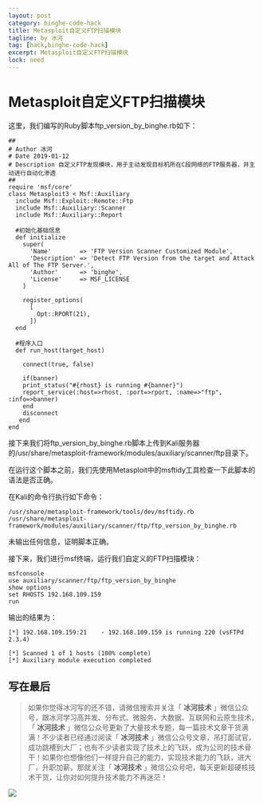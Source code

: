 ```yaml
---
layout: post
category: binghe-code-hack
title: Metasploit自定义FTP扫描模块
tagline: by 冰河
tag: [hack,binghe-code-hack]
excerpt: Metasploit自定义FTP扫描模块
lock: need
---
```


# Metasploit自定义FTP扫描模块

这里，我们编写的Ruby脚本ftp_version_by_binghe.rb如下：

```
##
# Author 冰河
# Date 2019-01-12
# Description 自定义FTP发现模块，用于主动发现目标机所在C段网络的FTP服务器，并主动进行自动化渗透
##
require 'msf/core'
class Metasploit3 < Msf::Auxiliary
  include Msf::Exploit::Remote::Ftp
  include Msf::Auxiliary::Scanner
  include Msf::Auxiliary::Report

  #初始化基础信息
  def initialize
    super(
      'Name'        => 'FTP Version Scanner Customized Module',
      'Description' => 'Detect FTP Version from the target and Attack All of The FTP Server.',
      'Author'      => 'binghe',
      'License'     => MSF_LICENSE
    )

    register_options(
      [
        Opt::RPORT(21),
      ])
  end

  #程序入口
  def run_host(target_host)

    connect(true, false)

    if(banner)
    print_status("#{rhost} is running #{banner}")
    report_service(:host=>rhost, :port=>rport, :name=>"ftp", :info=>banner)
    end
    disconnect
   end
end
```

接下来我们将ftp_version_by_binghe.rb脚本上传到Kali服务器的/usr/share/metasploit-framework/modules/auxiliary/scanner/ftp目录下。

在运行这个脚本之前，我们先使用Metasploit中的msftidy工具检查一下此脚本的语法是否正确。

在Kali的命令行执行如下命令：

```
/usr/share/metasploit-framework/tools/dev/msftidy.rb /usr/share/metasploit-framework/modules/auxiliary/scanner/ftp/ftp_version_by_binghe.rb 
```

未输出任何信息，证明脚本正确。

接下来，我们进行msf终端，运行我们自定义的FTP扫描模块：

```
msfconsole
use auxiliary/scanner/ftp/ftp_version_by_binghe 
show options
set RHOSTS 192.168.109.159
run
```

输出的结果为：

```
[*] 192.168.109.159:21    - 192.168.109.159 is running 220 (vsFTPd 2.3.4)

[*] Scanned 1 of 1 hosts (100% complete)
[*] Auxiliary module execution completed
```


## 写在最后

> 如果你觉得冰河写的还不错，请微信搜索并关注「 **冰河技术** 」微信公众号，跟冰河学习高并发、分布式、微服务、大数据、互联网和云原生技术，「 **冰河技术** 」微信公众号更新了大量技术专题，每一篇技术文章干货满满！不少读者已经通过阅读「 **冰河技术** 」微信公众号文章，吊打面试官，成功跳槽到大厂；也有不少读者实现了技术上的飞跃，成为公司的技术骨干！如果你也想像他们一样提升自己的能力，实现技术能力的飞跃，进大厂，升职加薪，那就关注「 **冰河技术** 」微信公众号吧，每天更新超硬核技术干货，让你对如何提升技术能力不再迷茫！


![](https://img-blog.csdnimg.cn/20200906013715889.png)